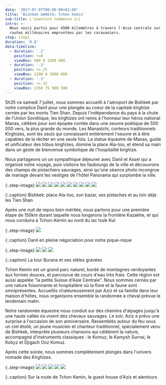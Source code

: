 ```yaml
---
date: '2017-07-07T00:00:00+02:00'
title: 'Bishkek &#8674; Tchon Kemin'
sub-title: L'aventure commence ici
intro: >-
  Nous voici partis pour 4500 kilomètres à travers l'Asie centrale sur les
  routes millénaires empruntées par les caravaniers.
step: step1
duration: '0.8'
data-timeline:
  - duration: '.2'
    position: +=0
    viewBox: 900 0 1500 800
  - duration: '.3'
    position: +=.25
    viewBox: 1200 0 1000 600
  - duration: '.3'
    position: +=.15
    viewBox: 1350 75 900 500
---
```

5h35 ce samedi 7 juillet, nous sommes accueilli à l'aéroport de Bishkek par notre complice Danil pour une plongée au coeur de la capitale kirghize cernée par les monts Tien Shan. 
Depuis l'indépendance du pays à la chute de l'Union Soviétique, les kirghizes ont remis à l'honneur leur héros national Manas, célèbre pour son épopée contée dans une oeuvre poétique de 500 000 vers, la plus grande du monde. Les Manastchi, conteurs traditionnels Kirghizes, sont les seuls qui connaissent entièrement l'oeuvre et à être capables de la réciter en une seule fois.
La statue équestre de Manas, guide et unificateur des tribus kirghizes, domine la place Ala-too, et étend sa main dans un geste de bienvenue symbolique de l'hospitalité kirghize.

Nous partageons un un sympathique déjeuner avec Danil et Assel qui a organisé notre voyage, puis visitons les faubourgs de la ville et découvrons des champs de pistachiers sauvages, ainsi qu'une séance photo incongrue de mariage devant les vestiges de l'hôtel Panorama qui surplombe la ville.

{:.step-image}
[![](/assets/img/uploads/kyrgyzstan_07-07-2018_01.jpg)](/assets/img/uploads/kyrgyzstan_07-07-2018_01.jpg "Bishkek street art")
[![](/assets/img/uploads/kyrgyzstan_07-07-2018_02.jpg)](/assets/img/uploads/kyrgyzstan_07-07-2018_02.jpg "Bishkek Ala Too")
[![](/assets/img/uploads/kyrgyzstan_07-07-2018_03.jpg)](/assets/img/uploads/kyrgyzstan_07-07-2018_03.jpg "Bishkek Bazar")
[![](/assets/img/uploads/kyrgyzstan_07-07-2018_04.jpg)](/assets/img/uploads/kyrgyzstan_07-07-2018_04.jpg "Bishkek Bazar")
[![](/assets/img/uploads/kyrgyzstan_07-07-2018_05.jpg)](/assets/img/uploads/kyrgyzstan_07-07-2018_05.jpg "Bishkek Bazar")
[![](/assets/img/uploads/kyrgyzstan_07-07-2018_06.jpg)](/assets/img/uploads/kyrgyzstan_07-07-2018_06.jpg "Bishkek Bazar")
[![](/assets/img/uploads/kyrgyzstan_07-07-2018_07.jpg)](/assets/img/uploads/kyrgyzstan_07-07-2018_07.jpg "Bishkek Bazar")
[![](/assets/img/uploads/kyrgyzstan_07-07-2018_08.jpg)](/assets/img/uploads/kyrgyzstan_07-07-2018_08.jpg "Bishkek Bazar")
[![](/assets/img/uploads/kyrgyzstan_07-07-2018_11.jpg)](/assets/img/uploads/kyrgyzstan_07-07-2018_11.jpg "Bishkek pistaches")
[![](/assets/img/uploads/kyrgyzstan_07-07-2018_12.jpg)](/assets/img/uploads/kyrgyzstan_07-07-2018_12.jpg "Bishkek")

{:.caption}
Bishkek: place Ala-too, son bazar, ses pistaches et au loin déjà les Tien Shan

Après une nuit de repos bien méritée, nous partons pour une première étape de 150km durant laquelle nous longerons la frontière Kazakhe, et qui nous conduira à Tchon-Kemin au nord du lac Issik Kul.

{:.step-image}
[![](/assets/img/uploads/kyrgyzstan_08-07-2018_01.jpg)](/assets/img/uploads/kyrgyzstan_08-07-2018_01.jpg "Bishkek route")

{:.caption}
Danil en pleine négociation pour notre pique-nique

{:.step-image}
[![](/assets/img/uploads/kyrgyzstan_08-07-2018_02.jpg)](/assets/img/uploads/kyrgyzstan_08-07-2018_02.jpg "Tour Burana")
[![](/assets/img/uploads/kyrgyzstan_08-07-2018_03.jpg)](/assets/img/uploads/kyrgyzstan_08-07-2018_03.jpg "Tour Burana")
[![](/assets/img/uploads/kyrgyzstan_08-07-2018_04.jpg)](/assets/img/uploads/kyrgyzstan_08-07-2018_04.jpg "Tour Burana")

{:.caption}
La tour Burana et ses stèles gravées

Tchon Kemin est un grand parc naturel, bordé de montagnes verdoyantes aux formes douces, et parcourue de cours d'eau très frais. Cette région est aussi appelée "la petite Suisse d'Asie Centrale". Nous sommes cernés par une nature foisonnante et hospitalière où la flore et la faune sont omniprésentes. Accueillis chaleureusement par Aziz et sa famille dans leur maison d'hôtes, nous organisons ensemble la randonnée à cheval prévue le lendemain matin. 

Notre randonnée équestre nous conduit sur des chemins d'alpages jusqu'à une haute vallée où vivent des chevaux sauvages. Le soir, Aziz a prévu une surprise à l'occasion de son anniversaire. Rassemblés autour du feu sous un ciel étoilé, un jeune musicien et chanteur traditionnel, spécialement venu de Bishkek, interprète plusieurs chansons qui célèbrent la nature, accompagné d'instruments classiques : le Komuz, le Kamysh Surnai, le Kobyz et Djigach Ooz Komuz.

Après cette soirée, nous sommes complètement plongés dans l'univers nomade des Kirghizes.

{:.step-image}
[![](/assets/img/uploads/kyrgyzstan_08-07-2018_05.jpg)](/assets/img/uploads/kyrgyzstan_08-07-2018_05.jpg "Route de Tchon Kemin")
[![](/assets/img/uploads/kyrgyzstan_08-07-2018_06.jpg)](/assets/img/uploads/kyrgyzstan_08-07-2018_06.jpg "Route de Tchon Kemin")
[![](/assets/img/uploads/kyrgyzstan_08-07-2018_07.jpg)](/assets/img/uploads/kyrgyzstan_08-07-2018_07.jpg "Tchon Kemin Guest House")
[![](/assets/img/uploads/kyrgyzstan_08-07-2018_08.jpg)](/assets/img/uploads/kyrgyzstan_08-07-2018_08.jpg "Tchon Kemin Guest House")
[![](/assets/img/uploads/kyrgyzstan_08-07-2018_09.jpg)](/assets/img/uploads/kyrgyzstan_08-07-2018_09.jpg "Tchon Kemin Guest House")

{:.caption}
Sur la route de Tchon Kemin, le guest house d'Aziz et alentours 


